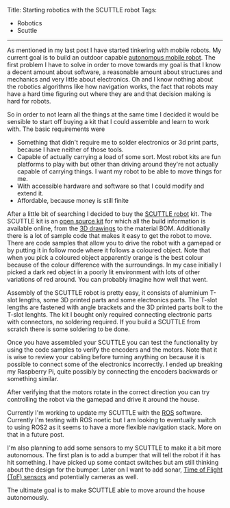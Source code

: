 Title: Starting robotics with the SCUTTLE robot
Tags:

- Robotics
- Scuttle

---

As mentioned in my last post I have started tinkering with mobile robots. My current goal is to
build an outdoor capable [autonomous mobile robot](https://en.wikipedia.org/wiki/Autonomous_robot).
The first problem I have to solve in order to move towards my goal is that I know a decent amount
about software, a reasonable amount about structures and mechanics and very little about electronics.
Oh and I know nothing about the robotics algorithms like how navigation works, the fact that robots
may have a hard time figuring out where they are and that decision making is hard for robots.

So in order to not learn all the things at the same time I decided it would be sensible to
start off buying a kit that I could assemble and learn to work with. The basic requirements were

- Something that didn't require me to solder electronics or 3d print parts, because I have neither
  of those tools.
- Capable of actually carrying a load of some sort. Most robot kits are fun platforms to play with
  but other than driving around they're not actually capable of carrying things. I want my robot to
  be able to move things for me.
- With accessible hardware and software so that I could modify and extend it.
- Affordable, because money is still finite

After a little bit of searching I decided to buy the [SCUTTLE robot](https://scuttlerobot.org/) kit.
The SCUTTLE kit is an [open source kit](https://github.com/scuttlerobot) for which all the build
information is available online, from the [3D drawings](https://grabcad.com/library/scuttle-robot-v2-3-1)
to the material BOM. Additionally there is a lot of sample code that makes it easy to get the robot
to move. There are code samples that allow you to drive the robot with a gamepad or by putting it in
follow mode where it follows a coloured object. Note that when you pick a coloured object apparently
orange is the best colour because of the colour difference with the surroundings. In my case initially
I picked a dark red object in a poorly lit environment with lots of other variations of red around.
You can probably imagine how well that went.

Assembly of the SCUTTLE robot is pretty easy, it consists of aluminium T-slot lengths, some 3D
printed parts and some electronics parts. The T-slot lengths are fastened with angle brackets and
the 3D printed parts bolt to the T-slot lenghts. The kit I bought only required connecting electronic parts
with connectors, no soldering required. If you build a SCUTTLE from scratch there is some soldering to
be done.

Once you have assembled your SCUTTLE you can test the functionality by using the code samples to
verify the encoders and the motors. Note that it is wise to review your cabling before turning anything
on because it is possible to connect some of the electronics incorrectly. I ended up breaking my
Raspberry Pi, quite possibly by connecting the encoders backwards or something similar.

After verifying that the motors rotate in the correct direction you can try controlling the
robot via the gamepad and drive it around the house.

Currently I'm working to update my SCUTTLE with the [ROS](https://www.ros.org/) software. Currently
I'm testing with ROS noetic but I am looking to eventually switch to using ROS2 as it seems to have
a more flexible navigation stack. More on that in a future post.

I'm also planning to add some sensors to my SCUTTLE to make it a bit more autonomous. The first
plan is to add a bumper that will tell the robot if it has hit something. I have picked up some
contact switches but am still thinking about the design for the bumper. Later on I want to add
sonar, [Time of Flight (ToF) sensors](https://en.wikipedia.org/wiki/Time-of-flight_camera) and
potentially cameras as well.

The ultimate goal is to make SCUTTLE able to move around the house autonomously.
